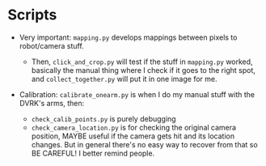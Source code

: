 # Scripts

- Very important: `mapping.py` develops mappings between pixels to robot/camera stuff. 

  - Then, `click_and_crop.py` will test if the stuff in `mapping.py` worked, basically the manual thing where I check if it goes to the right spot, and `collect_together.py` will put it in one image for me.

- Calibration: `calibrate_onearm.py` is when I do my manual stuff with the DVRK's arms, then:

  - `check_calib_points.py` is purely debugging
  - `check_camera_location.py` is for checking the original camera position, MAYBE useful if the camera gets hit and its location changes. But in general there's no easy way to recover from that so BE CAREFUL! I better remind people.
